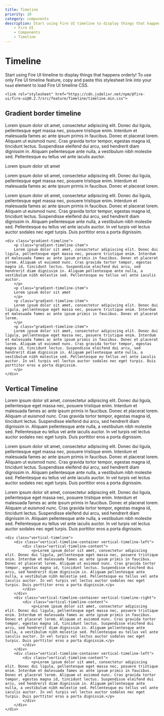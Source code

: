 ```yaml
---
title: Timeline
priority: 10
category: components
description: Start using Fire UI timeline to display things that happens orderly.
    - Fire UI
    - Components
    - Timeline
---
```


# Timeline
Start using Fire UI timeline to display things that happens orderly! To use only Fire UI timeline feature, copy and paste this stylesheet link into your `head` element to load Fire UI timeline CSS.
```
<link rel="stylesheet" href="https://cdn.jsdelivr.net/npm/@fire-ui/fire-ui@0.2.7/src/feature/Timeline/timeline.min.css">
```

<div class="division">

## Gradient border timeline
<div class="gradient-timeline">
    <p class="gradient-timeline-item">
    Lorem ipsum dolor sit amet, consectetur adipiscing elit. Donec dui ligula, pellentesque eget massa nec, posuere tristique enim. Interdum et malesuada fames ac ante ipsum primis in faucibus. Donec et placerat lorem. Aliquam ut euismod nunc. Cras gravida tortor tempor, egestas magna id, tincidunt lectus. Suspendisse eleifend dui arcu, sed hendrerit diam dignissim in. Aliquam pellentesque ante nulla, a vestibulum nibh molestie sed. Pellentesque eu tellus vel ante iaculis auctor.
    </p>
    <p class="gradient-timeline-item">
    Lorem ipsum dolor sit amet
    </p>
    <p class="gradient-timeline-item">
    Lorem ipsum dolor sit amet, consectetur adipiscing elit. Donec dui ligula, pellentesque eget massa nec, posuere tristique enim. Interdum et malesuada fames ac ante ipsum primis in faucibus. Donec et placerat lorem. 
    </p>
    <p class="gradient-timeline-item">
    Lorem ipsum dolor sit amet, consectetur adipiscing elit. Donec dui ligula, pellentesque eget massa nec, posuere tristique enim. Interdum et malesuada fames ac ante ipsum primis in faucibus. Donec et placerat lorem. Aliquam ut euismod nunc. Cras gravida tortor tempor, egestas magna id, tincidunt lectus. Suspendisse eleifend dui arcu, sed hendrerit diam dignissim in. Aliquam pellentesque ante nulla, a vestibulum nibh molestie sed. Pellentesque eu tellus vel ante iaculis auctor. In vel turpis vel lectus auctor sodales nec eget turpis. Duis porttitor eros a porta dignissim.
    </p>
</div>

```
<div class="gradient-timeline">
    <p class="gradient-timeline-item">
    Lorem ipsum dolor sit amet, consectetur adipiscing elit. Donec dui ligula, pellentesque eget massa nec, posuere tristique enim. Interdum et malesuada fames ac ante ipsum primis in faucibus. Donec et placerat lorem. Aliquam ut euismod nunc. Cras gravida tortor tempor, egestas magna id, tincidunt lectus. Suspendisse eleifend dui arcu, sed hendrerit diam dignissim in. Aliquam pellentesque ante nulla, a vestibulum nibh molestie sed. Pellentesque eu tellus vel ante iaculis auctor.
    </p>
    <p class="gradient-timeline-item">
    Lorem ipsum dolor sit amet
    </p>
    <p class="gradient-timeline-item">
    Lorem ipsum dolor sit amet, consectetur adipiscing elit. Donec dui ligula, pellentesque eget massa nec, posuere tristique enim. Interdum et malesuada fames ac ante ipsum primis in faucibus. Donec et placerat lorem. 
    </p>
    <p class="gradient-timeline-item">
    Lorem ipsum dolor sit amet, consectetur adipiscing elit. Donec dui ligula, pellentesque eget massa nec, posuere tristique enim. Interdum et malesuada fames ac ante ipsum primis in faucibus. Donec et placerat lorem. Aliquam ut euismod nunc. Cras gravida tortor tempor, egestas magna id, tincidunt lectus. Suspendisse eleifend dui arcu, sed hendrerit diam dignissim in. Aliquam pellentesque ante nulla, a vestibulum nibh molestie sed. Pellentesque eu tellus vel ante iaculis auctor. In vel turpis vel lectus auctor sodales nec eget turpis. Duis porttitor eros a porta dignissim.
    </p>
</div>
```

</div>
<div class="division">

## Vertical Timeline
<div class="vertical-timeline">
    <div class="vertical-timeline-container vertical-timeline-left">
        <div class="vertical-timeline-content">
            <p>Lorem ipsum dolor sit amet, consectetur adipiscing elit. Donec dui ligula, pellentesque eget massa nec, posuere tristique enim. Interdum et malesuada fames ac ante ipsum primis in faucibus. Donec et placerat lorem. Aliquam ut euismod nunc. Cras gravida tortor tempor, egestas magna id, tincidunt lectus. Suspendisse eleifend dui arcu, sed hendrerit diam dignissim in. Aliquam pellentesque ante nulla, a vestibulum nibh molestie sed. Pellentesque eu tellus vel ante iaculis auctor. In vel turpis vel lectus auctor sodales nec eget turpis. Duis porttitor eros a porta dignissim.</p>
        </div>
    </div>
    <div class="vertical-timeline-container vertical-timeline-right">
        <div class="vertical-timeline-content">
            <p>Lorem ipsum dolor sit amet, consectetur adipiscing elit. Donec dui ligula, pellentesque eget massa nec, posuere tristique enim. Interdum et malesuada fames ac ante ipsum primis in faucibus. Donec et placerat lorem. Aliquam ut euismod nunc. Cras gravida tortor tempor, egestas magna id, tincidunt lectus. Suspendisse eleifend dui arcu, sed hendrerit diam dignissim in. Aliquam pellentesque ante nulla, a vestibulum nibh molestie sed. Pellentesque eu tellus vel ante iaculis auctor. In vel turpis vel lectus auctor sodales nec eget turpis. Duis porttitor eros a porta dignissim.</p>
        </div>
    </div>
    <div class="vertical-timeline-container vertical-timeline-left">
        <div class="vertical-timeline-content">
            <p>Lorem ipsum dolor sit amet, consectetur adipiscing elit. Donec dui ligula, pellentesque eget massa nec, posuere tristique enim. Interdum et malesuada fames ac ante ipsum primis in faucibus. Donec et placerat lorem. Aliquam ut euismod nunc. Cras gravida tortor tempor, egestas magna id, tincidunt lectus. Suspendisse eleifend dui arcu, sed hendrerit diam dignissim in. Aliquam pellentesque ante nulla, a vestibulum nibh molestie sed. Pellentesque eu tellus vel ante iaculis auctor. In vel turpis vel lectus auctor sodales nec eget turpis. Duis porttitor eros a porta dignissim.</p>
        </div>
    </div>
</div>

```
<div class="vertical-timeline">
    <div class="vertical-timeline-container vertical-timeline-left">
        <div class="vertical-timeline-content">
            <p>Lorem ipsum dolor sit amet, consectetur adipiscing elit. Donec dui ligula, pellentesque eget massa nec, posuere tristique enim. Interdum et malesuada fames ac ante ipsum primis in faucibus. Donec et placerat lorem. Aliquam ut euismod nunc. Cras gravida tortor tempor, egestas magna id, tincidunt lectus. Suspendisse eleifend dui arcu, sed hendrerit diam dignissim in. Aliquam pellentesque ante nulla, a vestibulum nibh molestie sed. Pellentesque eu tellus vel ante iaculis auctor. In vel turpis vel lectus auctor sodales nec eget turpis. Duis porttitor eros a porta dignissim.</p>
        </div>
    </div>
    <div class="vertical-timeline-container vertical-timeline-right">
        <div class="vertical-timeline-content">
            <p>Lorem ipsum dolor sit amet, consectetur adipiscing elit. Donec dui ligula, pellentesque eget massa nec, posuere tristique enim. Interdum et malesuada fames ac ante ipsum primis in faucibus. Donec et placerat lorem. Aliquam ut euismod nunc. Cras gravida tortor tempor, egestas magna id, tincidunt lectus. Suspendisse eleifend dui arcu, sed hendrerit diam dignissim in. Aliquam pellentesque ante nulla, a vestibulum nibh molestie sed. Pellentesque eu tellus vel ante iaculis auctor. In vel turpis vel lectus auctor sodales nec eget turpis. Duis porttitor eros a porta dignissim.</p>
        </div>
    </div>
    <div class="vertical-timeline-container vertical-timeline-left">
        <div class="vertical-timeline-content">
            <p>Lorem ipsum dolor sit amet, consectetur adipiscing elit. Donec dui ligula, pellentesque eget massa nec, posuere tristique enim. Interdum et malesuada fames ac ante ipsum primis in faucibus. Donec et placerat lorem. Aliquam ut euismod nunc. Cras gravida tortor tempor, egestas magna id, tincidunt lectus. Suspendisse eleifend dui arcu, sed hendrerit diam dignissim in. Aliquam pellentesque ante nulla, a vestibulum nibh molestie sed. Pellentesque eu tellus vel ante iaculis auctor. In vel turpis vel lectus auctor sodales nec eget turpis. Duis porttitor eros a porta dignissim.</p>
        </div>
    </div>
</div>
```

</div>